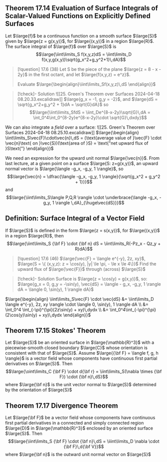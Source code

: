 ## Theorem 17.14 Evaluation of Surface Integrals of Scalar-Valued Functions on Explicitly Defined Surfaces
Let $\large{f}$ be a continuous function on a smooth surface $\large{S}$ given by $\large{z = g(x,y)}$, for $\large{(x,y)}$ in a region $\large{R}$. The surface integral of $\large{f}$ over $\large{S}$ is
$$\large{\iint\limits_S f(x,y,z)dS = \iint\limits_D f(x,y,g(x,y))\sqrt{g_x^2+g_y^2+1}\,dA}$$

>[!question] 17.6 (38)
>Let S be the piece of the plane $\large{z = 8 - x - 2y}$ in the first octant, and let $\large{f(x,y,z) = e^z}$.
>
>Evaluate $\large{\begin{align}\iint\limits_Sf(x,y,z)\,dS \end{align}}$

>[!check]- Solution
>![[25. Green's Theorem over Surfaces 2024-04-18 08.20.33.excalidraw]]
>$\large{g_x = -1, g_y = -2}$, and $\large{dS = \sqrt{g_x^2+g_y^2 + 1}dA = \sqrt{G}dA}$
>so 
>$$\large{\iint\limits_SfdS = \iint_De^{8-x-2y}\sqrt{G}\,dA = \int_0^4\int_0^{8-2y}e^{8-x-2y}\cdot \sqrt{G}\,dxdy}$$

We can also integrate a *field* over a surface:
![[25. Green's Theorem over Surfaces 2024-04-18 08.25.10.excalidraw]]
$\large{\begin{align} \iint\limits_S\vec{F}\cdot\vec{n}\,dS = (\text{average value of }\vec{F} \cdot \vec{n}\text{ on }\vec{S})(\text{area of }S) = \text{"net upward flux of }S\text{"} \end{align}}$

We need an expression for the upward unit normal $\large{\vec{n}}$. From last lecture, at a given point on a surface $\large{S: z=g(x,y)}$, an upward normal vector is $\large{\langle -g_x, -g_y, 1 \rangle}$, so
$$\large{\vec{n} = \dfrac{\langle -g_x, -g_y, 1 \rangle}{\sqrt{g_x^2 + g_y^2 + 1}}}$$
and
$$\large{\iint\limits_S\langle P,Q,R \rangle \cdot \underbrace{\langle -g_x, -g_y, 1 \rangle \,dA}_{\huge\vec{dS}}}$$

## Definition: Surface Integral of a Vector Field
If $\large{S}$ is defined in the form $\large{z = s(x,y)}$, for $\large{(x,y)}$ in a region $\large{R}$, then
$$\large{\iint\limits_S {\bf F} \cdot {\bf n} dS = \iint\limits_R(-Pz_x - Qz_y + R)dA}$$

>[!question] 17.6 (46)
>$\large{\vec{F} = \langle e^{-y}, 2z, xy}$, $\large{S = \{ (x,y,z): z = \cos(y), |y| \le \pi, - \le x \le 4\}}$
>Find the upward flux of $\large{\vec{F}}$ through (across) $\large{S}$

>[!check]- Solution
>Surface is $\large{z = \cos(y) = g(x,y)}$, so:
>$\large{g_x = 0, g_y = -\sin(y), \vec{dS} = \langle - g_x, -g_y, 1 \rangle dA = \langle 0, \sin(y), 1 \rangle dA}$
>
$\large{\begin{align} \iint\limits_S\vec{F} \cdot \vec{dS} &= \iint\limits_D \langle e^{-y}, 2z, xy \rangle \cdot \langle 0, \sin(y), 1 \rangle dA \\ &= \int_0^4 \int_{-\pi}^{\pi}(2z\sin(y) + xy)\,dydx \\ &= \int_0^4\int_{-\pi}^{\pi}(2\cos(y)\sin(y) + xy)\,dydx \end{align}}$

## Theorem 17.15 Stokes' Theorem
Let $\large{S}$ be an oriented surface in $\large{\mathbb{R}^3}$ with a piecewise-smooth closed boundary $\large{C}$ whose orientation is consistent with that of $\large{S}$. Assume $\large{{\bf F} = \langle f, g, h \rangle}$ is a vector field whose components have continuous first partial derivatives on $\large{S}$. Then
$$\large{\oint\limits_C {\bf F} \cdot d{\bf r} = \iint\limits_S(\nabla \times {\bf F}) \cdot {\bf n}\,dS}$$
where $\large{\bf n}$ is the unit vector normal to $\large{S}$ determined by the orientation of $\large{S}$

## Theorem 17.17 Divergence Theorem
Let $\large{\bf F}$ be a vector field whose components have continuous first partial derivatives in a connected and simply connected region $\large{D}$ in $\large{\mathbb{R}^3}$ enclosed by an oriented surface $\large{S}$. Then
$$\large{\iint\limits_S {\bf F} \cdot {\bf n}\,dS = \iiint\limits_D \nabla \cdot {\bf F}\,d{\bf V}}$$
where $\large{\bf n}$ is the outward unit normal vector on $\large{S}$